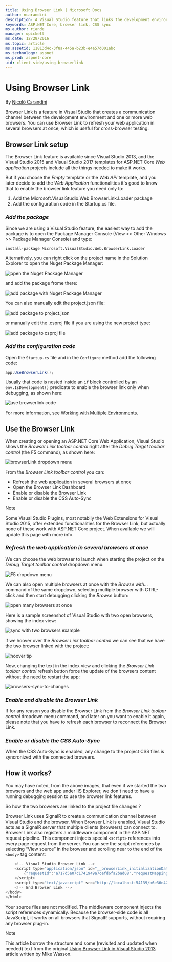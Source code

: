 ```yaml
---
title: Using Browser Link | Microsoft Docs
author: ncarandini
description: A Visual Studio feature that links the development environment with one or more web browsers
keywords: ASP.NET Core, browser link, CSS sync
ms.author: riande
manager: wpickett
ms.date: 12/28/2016
ms.topic: article
ms.assetid: 11813d4c-3f8a-445a-b23b-e4a57d001abc
ms.technology: aspnet
ms.prod: aspnet-core
uid: client-side/using-browserlink
---
```

# Using Browser Link

<a name=using-browserlink></a>

By [Nicolò Carandini](https://github.com/ncarandini)

Browser Link is a feature in Visual Studio that creates a communication channel between the development environment and one or more web browsers. You can use Browser Link to refresh your web application in several browsers at once, which is useful for cross-browser testing.

## Browser Link setup

The Browser Link feature is available since Visual Studio 2013, and the Visual Studio 2015 and Visual Studio 2017 templates for ASP.NET Core _Web application_ projects include all the things needed to make it works.

But if you choose the _Empty_ template or the _Web API_ template, and you later decide to add the _Web Application_ functionalities it's good to know that to enable the browser link feature you need only to:
1. Add the Microsoft.VisualStudio.Web.BrowserLink.Loader package 
2. Add the configuration code in the Startup.cs file.

### _Add the package_

Since we are using a Visual Studio feature, the easiest way to add the package is to open the Package Manager Console (View >> Other Windows >> Package Manager Console) and type:

`install-package Microsoft.VisualStudio.Web.BrowserLink.Loader`

Alternatively, you can right click on the project name in the Solution Explorer to open the Nuget Package Manager:

![open the Nuget Package Manager](using-browserlink/_static/open-nuget-package-manager.png)

and add the package frome there:

![add package with Nuget Package Manager](using-browserlink/_static/add-package-with-nuget-package-manager.png)

You can also manually edit the project.json file:

![add package to project.json](using-browserlink/_static/add-package-to-project-json.png)

or manually edit the .csproj file if you are using the new project type:

![add package to csproj file](using-browserlink/_static/add-package-to-csproj-file.png)

### _Add the configuration code_

Open the `Startup.cs` file and in the `Configure` method add the following code:

```csharp
app.UseBrowserLink();
```

Usually that code is nested inside an `if` block controlled by an `env.IsDevelopment()` predicate to enable the browser link only when debugging, as shown here:

![use browserlink code](using-browserlink/_static/use-browserlink-code.png)

For more information, see [Working with Multiple Environments](../fundamentals/environments.md).

## Use the Browser Link

When creating or opening an ASP.NET Core Web Application, Visual Studio shows the _Browser Link toolbar control_ right after the _Debug Target toolbar control_ (the F5 command), as shown here:

![browserLink dropdown menu](using-browserlink/_static/browserLink-dropdown-menu.png)

From the  _Browser Link toolbar control_ you can:

- Refresh the web application in several browsers at once
- Open the Browser Link Dashboard
- Enable or disable the Browser Link
- Enable or disable the CSS Auto-Sync

> [!NOTE]
> Some Visual Studio Plugins, most notabily the Web Extensions for Visual Studio 2015, offer extended functionalities for the Browser Link, but actually none of these work with ASP.NET Core project. When available we will update this page with more info.

### _Refresh the web application in several browsers at once_

We can choose the web browser to launch when starting the project on the _Debug Target toolbar control_ dropdown menu:

![F5 dropdown menu](using-browserlink/_static/debug-target-dropdown-menu.png)

We can also open multiple browsers at once with the _Browse with..._ command of the same dropdown, selecting multiple browser with CTRL-click and then start debugging clicking the _Browse_ button:

![open many browsers at once](using-browserlink/_static/open-many-browsers-at-once.png)

Here is a sample screenshot of Visual Studio with two open browsers, showing the index view:

![sync with two browsers example](using-browserlink/_static/sync-with-two-browsers-example.png)

if we hoover over the _Browser Link toolbar control_ we can see that we have the two browser linked with the project:

![hoover tip](using-browserlink/_static/hoover-tip.png)

Now, changing the text in the index view and clicking the _Browser Link toolbar control_ refresh button force the update of the browsers content without the need to restart the app:

![browsers-sync-to-changes](using-browserlink/_static/browsers-sync-to-changes.png)

### _Enable and disable the Browser Link_

If for any reason you disable the Browser Link from the _Browser Link toolbar control_ dropdown menu command, and later on you want to enable it again, please note that you have to refresh each browser to reconnect the Browser Link.

### _Enable or disable the CSS Auto-Sync_

When the CSS Auto-Sync is enabled, any change to the project CSS files is syncronized with the connected browsers.

## How it works?

You may have noted, from the above images, that even if we started the two browsers and the web app under IIS Explorer, we don't need to have a running debugging session to use the browser link features.

So how the two browsers are linked to the project file changes ?

Browser Link uses SignalR to create a communication channel between Visual Studio and the browser. When Browser Link is enabled, Visual Studio acts as a SignalR server that multiple clients (browsers) can connect to. Browser Link also registers a middleware component in the ASP.NET request pipeline. This component injects special `<script>` references into every page request from the server. You can see the script references by selecting “View source” in the browser and scrolling near to the end of the `<body>` tag content:

```javascript
    <!-- Visual Studio Browser Link -->
    <script type="application/json" id="__browserLink_initializationData">
        {"requestId":"a717d5a07c1741949a7cefd6fa2bad08","requestMappingFromServer":false}
    </script>
    <script type="text/javascript" src="http://localhost:54139/b6e36e429d034f578ebccd6a79bf19bf/browserLink" async="async"></script>
    <!-- End Browser Link -->
</body>
</html>
```

Your source files are not modified. The middleware component injects the script references dynamically. Because the browser-side code is all JavaScript, it works on all browsers that SignalR supports, without requiring any browser plug-in.

> [!NOTE]
> This article borrow the structure and some (revisited and updated when needed) text from the original [Using Browser Link in Visual Studio 2013](https://www.asp.net/visual-studio/overview/2013/using-browser-link) article written by Mike Wasson.
